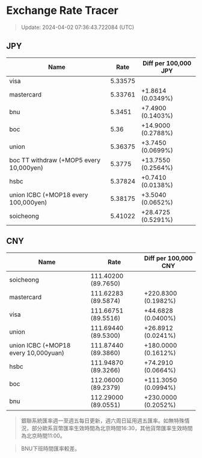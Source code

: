 # Exchange Rate Tracer

> Update: 2024-04-02 07:36:43.722084 (UTC)

## JPY

| Name                                    |    Rate | Diff per 100,000 JPY   |
|-----------------------------------------|---------|------------------------|
| visa                                    | 5.33575 |                        |
| mastercard                              | 5.33761 | +1.8614 (0.0349%)      |
| bnu                                     | 5.3451  | +7.4900 (0.1403%)      |
| boc                                     | 5.36    | +14.9000 (0.2788%)     |
| union                                   | 5.36375 | +3.7450 (0.0699%)      |
| boc TT withdraw (+MOP5 every 10,000yen) | 5.3775  | +13.7550 (0.2564%)     |
| hsbc                                    | 5.37824 | +0.7410 (0.0138%)      |
| union ICBC (+MOP18 every 100,000yen)    | 5.38175 | +3.5040 (0.0652%)      |
| soicheong                               | 5.41022 | +28.4725 (0.5291%)     |

## CNY

| Name                                 | Rate                | Diff per 100,000 CNY   |
|--------------------------------------|---------------------|------------------------|
| soicheong                            | 111.40200	(89.7650) |                        |
| mastercard                           | 111.62283	(89.5874) | +220.8300 (0.1982%)    |
| visa                                 | 111.66751	(89.5516) | +44.6828 (0.0400%)     |
| union                                | 111.69440	(89.5300) | +26.8912 (0.0241%)     |
| union ICBC (+MOP18 every 10,000yuan) | 111.87440	(89.3860) | +180.0000 (0.1612%)    |
| hsbc                                 | 111.94870	(89.3266) | +74.2910 (0.0664%)     |
| boc                                  | 112.06000	(89.2379) | +111.3050 (0.0994%)    |
| bnu                                  | 112.29000	(89.0551) | +230.0000 (0.2052%)    |


> 銀聯系統匯率週一至週五每日更新，週六周日延用週五匯率。如無特殊情況，部分歐系貨幣匯率生效時間為北京時間16:30，其他貨幣匯率生效時間為北京時間11:00。

> BNU下班時間匯率較差。

